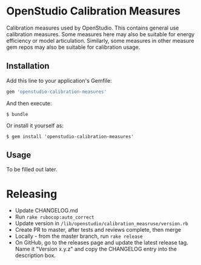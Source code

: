 # OpenStudio Calibration Measures 

Calibration measures used by OpenStudio. This contains general use calibration measures. Some measures here may also be suitable for energy efficiency or model articulation. Similarly, some measures in other measure gem repos may also be suitable for calibration usage.

## Installation

Add this line to your application's Gemfile:

```ruby
gem 'openstudio-calibration-measures'
```

And then execute:

    $ bundle

Or install it yourself as:

    $ gem install 'openstudio-calibration-measures'

## Usage

To be filled out later.

# Releasing

* Update CHANGELOG.md
* Run `rake rubocop:auto_correct`
* Update version in `/lib/openstudio/calibration_measruse/version.rb`
* Create PR to master, after tests and reviews complete, then merge
* Locally - from the master branch, run `rake release`
* On GitHub, go to the releases page and update the latest release tag. Name it "Version x.y.z" and copy the CHANGELOG entry into the description box.

